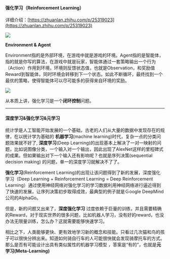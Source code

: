 #### 强化学习（Reinforcement Learning）

详细介绍：[https://zhuanlan.zhihu.com/p/25319023](https://zhuanlan.zhihu.com/p/25319023)

![](https://tva1.sinaimg.cn/large/008eGmZEgy1gmz2v7kjguj30n90fk78l.jpg)

**Environment & Agent**

Environment指的是外部环境，在游戏中就是游戏的环境。Agent指的是智能体，指的就是你写的算法，在游戏中就是玩家，智能体通过一套策略输出一个行为（Action）作用到环境，环境则反馈状态值，也就是Observation，和奖励值Reward到智能体，同时环境会转移到下一个状态。如此不断循环，最终找到一个最优的策略，使得智能体可以尽可能多的获得来自环境的奖励。

![](https://tva1.sinaimg.cn/large/008eGmZEly1gmpj3o14cej30b0068dgk.jpg)

从本质上讲，强化学习是一个**闭环控制**问题。

***

#### 深度学习&强化学习&元学习

统计学是人工智能开始发展的一个基础，古老的人们从大量的数据中发现存在的规律，在以统计学为基础的 **机器学习**(machine learning)时代，复杂一点的分类问题效果就不好了, **深度学习**(Deep Learning)的出现基本上解决了一对一映射的问题，比如说图像分类，一个输入对一个输出，因此出现了AlexNet这样的里程碑式的成果。但如果输出对下一个输入还有影响呢？也就是序列决策(sequential decision making) 的问题，单一的深度学习就解决不了了。

**强化学习**(Reinforcement Learning)的出现让该问题得到了新的发展，深度强化学习（Deep Learning + Reinforcement Learning = Deep Reinforcement Learning）通过使用神经网络对强化学习的学习数据利用神经网络进行逼近得到了快速的发展，让序列决策初步取得成效，最典型的例子就是Ｇoogle DeepMind公司的AlphaGo。

但是，新的问题又出来了，**深度强化学习** 过度依赖于巨量的训练，并且需要精确的Reward，对于现实世界的很多问题，比如机器人学习，没有好的reward，也没办法无限量训练，怎么办？这就需要能够快速学习。


相比之下，人类能够更快、更有效地学习新的概念和技能。只看过几次猫和鸟的孩子可以很快分辨出来。知道如何骑自行车的人可能很快就会发现骑摩托车的方式。那么是否有可能设计出具有类似属性的机器学习模型 ，答案是“有的”，也就是**元学习(Meta-Learning)**